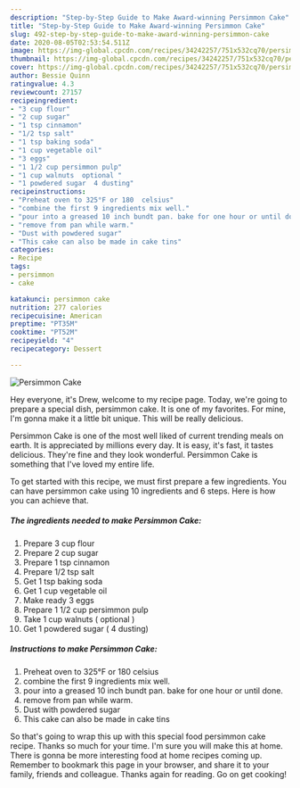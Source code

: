 ```yaml
---
description: "Step-by-Step Guide to Make Award-winning Persimmon Cake"
title: "Step-by-Step Guide to Make Award-winning Persimmon Cake"
slug: 492-step-by-step-guide-to-make-award-winning-persimmon-cake
date: 2020-08-05T02:53:54.511Z
image: https://img-global.cpcdn.com/recipes/34242257/751x532cq70/persimmon-cake-recipe-main-photo.jpg
thumbnail: https://img-global.cpcdn.com/recipes/34242257/751x532cq70/persimmon-cake-recipe-main-photo.jpg
cover: https://img-global.cpcdn.com/recipes/34242257/751x532cq70/persimmon-cake-recipe-main-photo.jpg
author: Bessie Quinn
ratingvalue: 4.3
reviewcount: 27157
recipeingredient:
- "3 cup flour"
- "2 cup sugar"
- "1 tsp cinnamon"
- "1/2 tsp salt"
- "1 tsp baking soda"
- "1 cup vegetable oil"
- "3 eggs"
- "1 1/2 cup persimmon pulp"
- "1 cup walnuts  optional "
- "1 powdered sugar  4 dusting"
recipeinstructions:
- "Preheat oven to 325°F or 180  celsius"
- "combine the first 9 ingredients mix well."
- "pour into a greased 10 inch bundt pan. bake for one hour or until done."
- "remove from pan while warm."
- "Dust with powdered sugar"
- "This cake can also be made in cake tins"
categories:
- Recipe
tags:
- persimmon
- cake

katakunci: persimmon cake 
nutrition: 277 calories
recipecuisine: American
preptime: "PT35M"
cooktime: "PT52M"
recipeyield: "4"
recipecategory: Dessert

---
```



![Persimmon Cake](https://img-global.cpcdn.com/recipes/34242257/751x532cq70/persimmon-cake-recipe-main-photo.jpg)

Hey everyone, it's Drew, welcome to my recipe page. Today, we're going to prepare a special dish, persimmon cake. It is one of my favorites. For mine, I'm gonna make it a little bit unique. This will be really delicious.



Persimmon Cake is one of the most well liked of current trending meals on earth. It is appreciated by millions every day. It is easy, it's fast, it tastes delicious. They're fine and they look wonderful. Persimmon Cake is something that I've loved my entire life.


To get started with this recipe, we must first prepare a few ingredients. You can have persimmon cake using 10 ingredients and 6 steps. Here is how you can achieve that.

<!--inarticleads1-->

##### The ingredients needed to make Persimmon Cake:

1. Prepare 3 cup flour
1. Prepare 2 cup sugar
1. Prepare 1 tsp cinnamon
1. Prepare 1/2 tsp salt
1. Get 1 tsp baking soda
1. Get 1 cup vegetable oil
1. Make ready 3 eggs
1. Prepare 1 1/2 cup persimmon pulp
1. Take 1 cup walnuts ( optional )
1. Get 1 powdered sugar ( 4 dusting)




<!--inarticleads2-->

##### Instructions to make Persimmon Cake:

1. Preheat oven to 325°F or 180  celsius
1. combine the first 9 ingredients mix well.
1. pour into a greased 10 inch bundt pan. bake for one hour or until done.
1. remove from pan while warm.
1. Dust with powdered sugar
1. This cake can also be made in cake tins




So that's going to wrap this up with this special food persimmon cake recipe. Thanks so much for your time. I'm sure you will make this at home. There is gonna be more interesting food at home recipes coming up. Remember to bookmark this page in your browser, and share it to your family, friends and colleague. Thanks again for reading. Go on get cooking!
